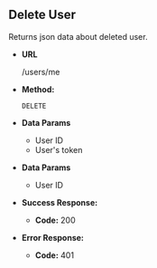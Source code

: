 **Delete User**
----
Returns json data about deleted user.

* **URL**

  /users/me

* **Method:**

  `DELETE`

* **Data Params**

    - User ID
    - User's token

* **Data Params**

    - User ID
    
* **Success Response:**
    * **Code:** 200 <br />
* **Error Response:**
    * **Code:** 401
